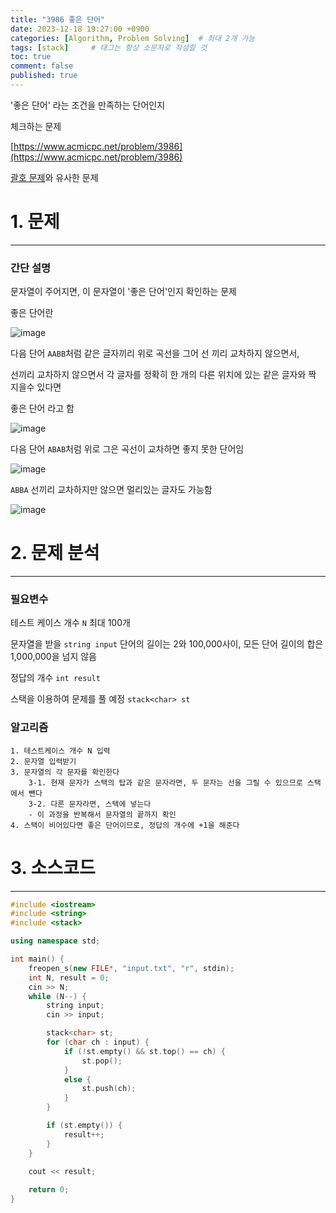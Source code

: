 ```yaml
---
title: "3986 좋은 단어"
date: 2023-12-18 19:27:00 +0900
categories: [Algorithm, Problem Solving]  # 최대 2개 가능
tags: [stack]     # 태그는 항상 소문자로 작성할 것
toc: true
comment: false
published: true
---
```


'좋은 단어' 라는 조건을 만족하는 단어인지 

체크하는 문제

[https://www.acmicpc.net/problem/3986](https://www.acmicpc.net/problem/3986)

[괄호 문제](https://www.acmicpc.net/problem/9012)와 유사한 문제


# 1. 문제
---
### 간단 설명
문자열이 주어지면, 이 문자열이 '좋은 단어'인지 확인하는 문제

좋은 단어란

![image](https://github.com/jinhg0214/jinhg0214.github.io/assets/70011316/b04bdfe8-53f7-4700-88d2-14dcc5230af5)

다음 단어 `AABB`처럼 같은 글자끼리 위로 곡선을 그어 선 끼리 교차하지 않으면서,

선끼리 교차하지 않으면서 각 글자를 정확히 한 개의 다른 위치에 있는 같은 글자와 짝 지을수 있다면

좋은 단어 라고 함

![image](https://github.com/jinhg0214/jinhg0214.github.io/assets/70011316/360f95a1-2264-4f9c-89b9-5616b62686eb)

다음 단어 `ABAB`처럼 위로 그은 곡선이 교차하면 좋지 못한 단어임

![image](https://github.com/jinhg0214/jinhg0214.github.io/assets/70011316/49793c93-bf6d-4107-b37c-25265ba87268)

`ABBA` 선끼리 교차하지만 않으면 멀리있는 글자도 가능함 

![image](https://github.com/jinhg0214/jinhg0214.github.io/assets/70011316/80f3c3ab-7f91-46c2-8256-ba5f802f71fb)


# 2. 문제 분석
---
### 필요변수
테스트 케이스 개수 `N` 최대 100개 

문자열을 받을 `string input` 단어의 길이는 2와 100,000사이, 모든 단어 길이의 합은 1,000,000을 넘지 않음

정답의 개수 `int result`

스택을 이용하여 문제를 풀 예정 `stack<char> st`

### 알고리즘
```
1. 테스트케이스 개수 N 입력
2. 문자열 입력받기
3. 문자열의 각 문자를 확인한다
    3-1. 현재 문자가 스택의 탑과 같은 문자라면, 두 문자는 선을 그릴 수 있으므로 스택에서 뺀다
    3-2. 다른 문자라면, 스택에 넣는다
    - 이 과정을 반복해서 문자열의 끝까지 확인
4. 스택이 비어있다면 좋은 단어이므로, 정답의 개수에 +1을 해준다
```

# 3. 소스코드
---
```cpp
#include <iostream>
#include <string>
#include <stack>

using namespace std;

int main() {
	freopen_s(new FILE*, "input.txt", "r", stdin);
	int N, result = 0; 
	cin >> N;
	while (N--) {
		string input;
		cin >> input;

		stack<char> st;
		for (char ch : input) {
			if (!st.empty() && st.top() == ch) {
				st.pop();
			}
			else {
				st.push(ch);
			}
		}

		if (st.empty()) {
			result++;
		}
	}
	
	cout << result;

	return 0;
}
```
